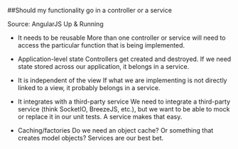 ##Should my functionality go in a controller or a service

Source: AngularJS Up & Running

* It needs to be reusable
More than one controller or service will need to access the particular function that
is being implemented.


* Application-level state
Controllers get created and destroyed. If we need state stored across our application,
it belongs in a service.


* It is independent of the view
If what we are implementing is not directly linked to a view, it probably belongs in
a service.


* It integrates with a third-party service
We need to integrate a third-party service (think SocketIO, BreezeJS, etc.), but we
want to be able to mock or replace it in our unit tests. A service makes that easy.


* Caching/factories
Do we need an object cache? Or something that creates model objects? Services are
our best bet.